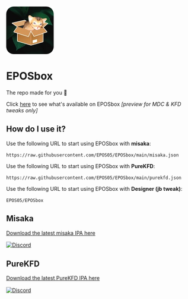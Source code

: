 ![Icon](https://raw.githubusercontent.com/EPOS05/EPOSbox/main/Assets/Icons/leafEPOSbox_github.png)
# EPOSbox
The repo made for you 🍃

Click [here](https://lrdsnow.github.io/lrdsnow/purekfd/pkgviewer.html?repourl=https://raw.githubusercontent.com/EPOS05/EPOSbox/main/purekfd.json) to see what's available on EPOSbox *[preview for MDC & KFD tweaks only]*

## How do I use it?
Use the following URL to start using EPOSbox with **misaka**:

```
https://raw.githubusercontent.com/EPOS05/EPOSbox/main/misaka.json
```

Use the following URL to start using EPOSbox with **PureKFD**:

```
https://raw.githubusercontent.com/EPOS05/EPOSbox/main/purekfd.json
```

Use the following URL to start using EPOSbox with **Designer (jb tweak)**:

```
EPOS05/EPOSbox
```

## Misaka
[Download the latest misaka IPA here](https://github.com/straight-tamago/misaka/releases/latest)

<a href='https://discord.gg/KSExeZVAGX'><img align='center' alt='Discord' src='https://img.shields.io/discord/1156843198799421490?color=36309d&label=DISCORD&logo=discord&logoColor=white&style=for-the-badge'></a>

## PureKFD
[Download the latest PureKFD IPA here](https://github.com/Lrdsnow/PureKFD/releases/latest)

<a href='https://discord.gg/hEua3xmgCp'><img align='center' alt='Discord' src='https://img.shields.io/discord/1140456506119176224?color=36309d&label=DISCORD&logo=discord&logoColor=white&style=for-the-badge'></a>
